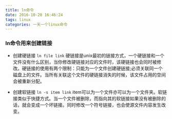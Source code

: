 ```yaml
---
title: ln命令
date: 2016-10-28 16:46:24
tags: linux
categories: 一天一个linux命令
---
```

### ln命令用来创建链接
* 创建硬链接
`ln file link`
硬链接是unix最初的链接方式，一个硬链接和一个文件没有什么区别，当你修改硬链接对应的文件时，该硬链接也会同时被修改。硬链接的使用有两个限制：只能为一个文件创建硬链接;必须关联同一个磁盘上的文件。当所有关联这个文件的硬链接消失的时候，该文件占用的空间会被重新分配。

*  创建软链接
`ln -s item link`
item可以为一个文件亦可以为一个文件夹。软链接类似于快捷方式。当一个文件被删除，而指向其的软链接如果没有被删除的话，就会变成一个坏链接。同时修改一个符号链接，也会使源文件内容发生改变。
